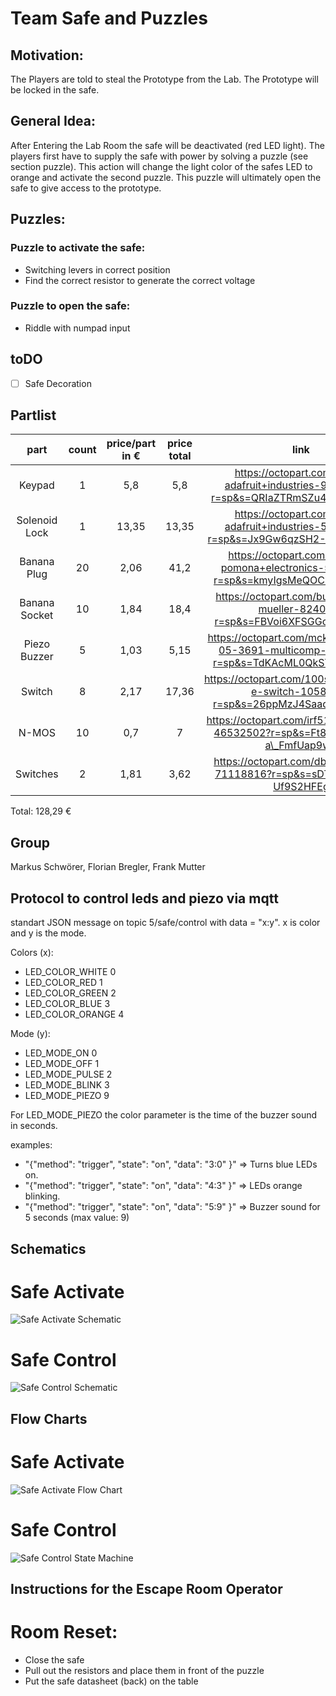 # Team Safe and Puzzles

## Motivation:
The Players are told to steal the Prototype from the Lab. The Prototype will be locked in the safe.



## General Idea:
After Entering the Lab Room the safe will be deactivated (red LED light). The players first have to supply the safe with power by solving a puzzle (see section puzzle).
This action will change the light color of the safes LED to orange and activate the second puzzle. This puzzle will ultimately open the safe to give access to the prototype.


## Puzzles:
### Puzzle to activate the safe: 
* Switching levers in correct position
* Find the correct resistor to generate the correct voltage
		

### Puzzle to open the safe:
* Riddle with numpad input
		

## toDO
- [ ] Safe Decoration


## Partlist

**part**|**count**|**price/part in €**|**price total**|**link**
:-----:|:-----:|:-----:|:-----:|:-----:
Keypad|1|5,8|5,8|https://octopart.com/3845-adafruit+industries-94636475?r=sp&s=QRIaZTRmSZu4F2mVarnONA
Solenoid Lock|1|13,35|13,35|https://octopart.com/1512-adafruit+industries-51880349?r=sp&s=Jx9Gw6qzSH2-PR3HbMgn8w
Banana Plug|20|2,06|41,2|https://octopart.com/1325-2-pomona+electronics-55397240?r=sp&s=kmyIgsMeQOCZjpt9e\_rAXw
Banana Socket|10|1,84|18,4|https://octopart.com/bu-00233-0-mueller-824050?r=sp&s=FBVoi6XFSGGoTvQtIDogQw
Piezo Buzzer|5|1,03|5,15|https://octopart.com/mckpt-g1711a3-05-3691-multicomp-12157125?r=sp&s=TdKAcML0QkSYqrwuZLE5lQ
Switch|8|2,17|17,36|https://octopart.com/100sp1t1b4m2qe-e-switch-1058620?r=sp&s=26ppMzJ4SaadG3iCrhg9HA
N-MOS|10|0,7|7|https://octopart.com/irf510pbf-vishay-46532502?r=sp&s=Ft8oBWb7Tw--a\_FmfUap9w#
Switches|2|1,81|3,62|https://octopart.com/db1c-b1lb-zf-71118816?r=sp&s=sDTxIuqxSJOc-Uf9S2HFEg

Total: 128,29 €

## Group

Markus Schwörer, Florian Bregler, Frank Mutter

## Protocol to control leds and piezo via mqtt

standart JSON message on topic 5/safe/control with data = "x:y". x is color and y is the mode.


Colors (x):
* LED_COLOR_WHITE 0
* LED_COLOR_RED 1
* LED_COLOR_GREEN 2
* LED_COLOR_BLUE  3
* LED_COLOR_ORANGE 4

Mode (y):
* LED_MODE_ON 0
* LED_MODE_OFF 1
* LED_MODE_PULSE 2
* LED_MODE_BLINK 3
* LED_MODE_PIEZO 9

For LED_MODE_PIEZO the color parameter is the time of the buzzer sound in seconds.

examples:
* "{\"method\": \"trigger\", \"state\": \"on\", \"data\": \"3:0\" }"
=> Turns blue LEDs on.
* "{\"method\": \"trigger\", \"state\": \"on\", \"data\": \"4:3\" }"
=> LEDs orange blinking.
* "{\"method\": \"trigger\", \"state\": \"on\", \"data\": \"5:9\" }"
=> Buzzer sound for 5 seconds (max value: 9)

## Schematics

# Safe Activate
![Safe Activate Schematic](Pics/SchematicActivate.png)

# Safe Control
![Safe Control Schematic](Pics/SchematicControl.png)

## Flow Charts

# Safe Activate

![Safe Activate Flow Chart](Pics/SafeActivateFlowChart.png)

# Safe Control

![Safe Control State Machine](Pics/safe_control_sm.png)

## Instructions for the Escape Room Operator

# Room Reset:
* Close the safe 
* Pull out the resistors and place them in front of the puzzle
* Put the safe datasheet (back) on the table
